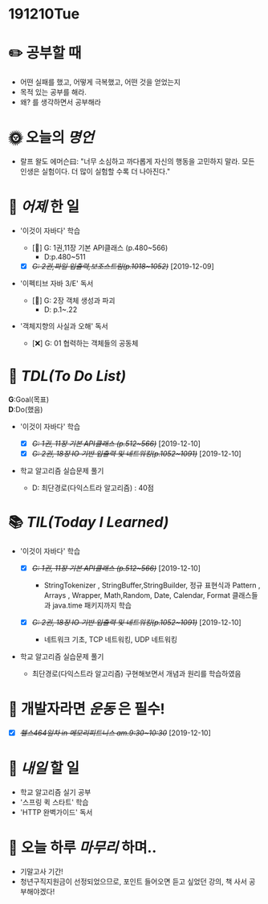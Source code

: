 # 191210Tue

# :pencil2: 공부할 때

- 어떤 실패를 했고, 어떻게 극복했고, 어떤 것을 얻었는지
- 목적 있는 공부를 해라.
- 왜? 를 생각하면서 공부해라

# 🌞 오늘의 _명언_

- 랄프 왈도 에머슨曰: "너무 소심하고 까다롭게 자신의 행동을 고민하지 말라. 모든 인생은 실험이다. 더 많이 실험할 수록 더 나아진다."

# 📅 _어제_ 한 일

- '이것이 자바다' 학습
  - [🔺] G: 1권,11장 기본 API클래스 (p.480~566)
    - D:p.480~511
  - [x] ~~_G: 2권,파일 입출력,보조스트림(p.1018~1052)_~~ [2019-12-09]
- '이펙티브 자바 3/E' 독서

  - [🔺] G: 2장 객체 생성과 파괴
    - D: p.1~.22

- '객체지향의 사실과 오해' 독서

  - [❌] G: 01 협력하는 객체들의 공동체

# :memo: _TDL(To Do List)_

<!-- ❌🔺❎🔼 -->

**G**:Goal(목표)<br>
**D**:Do(했음)

- '이것이 자바다' 학습

  - [x] ~~_G: 1권, 11장 기본 API클래스 (p.512~566)_~~ [2019-12-10]
  - [x] ~~_G: 2권, 18장 IO 기반 입출력 및 네트워킹(p.1052~1091)_~~ [2019-12-10]

- 학교 알고리즘 실습문제 풀기
  - D: 최단경로(다익스트라 알고리즘) : 40점

# 📚 _TIL(Today I Learned)_

- '이것이 자바다' 학습

  - [x] ~~_G: 1권, 11장 기본 API클래스 (p.512~566)_~~ [2019-12-10]

    - StringTokenizer , StringBuffer,StringBuilder, 정규 표현식과 Pattern , Arrays , Wrapper, Math,Random, Date, Calendar, Format 클래스들과 java.time 패키지까지 학습

  - [x] ~~_G: 2권, 18장 IO 기반 입출력 및 네트워킹(p.1052~1091)_~~ [2019-12-10]
    - 네트워크 기초, TCP 네트워킹, UDP 네트워킹

- 학교 알고리즘 실습문제 풀기

  - 최단경로(다익스트라 알고리즘) 구현해보면서 개념과 원리를 학습하였음

 <!-- # 📖 _독서_ 마라톤 -->

# 💪 개발자라면 _운동_ 은 필수!

- [x] ~~_헬스464일차 in 메모리피트니스 am.9:30~10:30_~~ [2019-12-10]

<!-- # :newspaper: 오늘 읽은 _it 개발, 기술 관련 기사, 블로그_ -->

<!-- # :disappointed: 오늘 _아쉬웠던 점_.. -->

# 📅 _내일_ 할 일

- 학교 알고리즘 실기 공부
- '스프링 퀵 스타트' 학습
- 'HTTP 완벽가이드' 독서

# 🛌 오늘 하루 _마무리_ 하며..

- 기말고사 기간!
- 청년구직지원금이 선정되었으므로, 포인트 들어오면 듣고 싶었던 강의, 책 사서 공부해야겠다!
